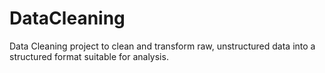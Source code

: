 # DataCleaning
Data Cleaning project to clean and transform raw, unstructured data into a structured format suitable for analysis.
